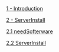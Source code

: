 [1 - Introduction ](./section/1.Introduction.md)

  [2 - ServerInstall](./section/2.ServerInstall.md)
  
  [2.1 needSofterware](./section/2.1.SofterwareRequirements.md)
  
  [2.2 ServerInstall](./section/2.2.InstallServer.md)
